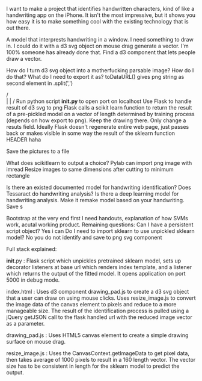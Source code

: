 ﻿I want to make a project that identifies handwritten characters, kind of like a handwriting app on the iPhone.  It isn't the most impressive, but it shows you how easy it is to make something cool with the existing technology that is out there.

A model that interprests handwriting in a window.
I need something to draw in.  I could do it with a d3 svg object on mouse drag generate a vector.
I'm 100% someone has already done that.  Find a d3 component that lets people draw a vector.

How do I turn d3 svg object into a motherfucking parsable image?  How do I do that? What do I need to export it as?
toDataURL() gives png string as second element in .split(',')

/\
 |
 |
\/
Run python script __init.py__ to open port on localhost 
Use Flask to handle result of d3 svg to png
Flask calls a scikit learn function to return the result of a pre-pickled model on a vector of length determined by training process (depends on how export to png).
Keep the drawing there.  Only change a resuts field.
Ideally Flask doesn't regenerate entire web page, just passes back or makes visible in some way the result of the sklearn function
HEADER haha

Save the pictures to a file

What does scikitlearn to output a choice? Pylab can import png image with imread
Resize images to same dimensions after cutting to minimum rectangle

Is there an existed documented model for handwriting identification?
Does Tessaract do handwriting analysis? Is there a deep learning model for handwriting analysis.
Make it remake model based on your handwriting.  Save s

Bootstrap at the very end first I need handouts, explanation of how SVMs work, acutal working product.
Remaining questions: Can I have a persistent script object? Yes i can
Do I need to import sklearn to use unpickled sklearn model? 
No you do not
identify and save to png
svg component

Full stack explained:

__init__.py : Flask script which unpickles pretrained sklearn model, sets up decorator listeners at base url which renders index template, and a listener which returns the output of the fitted model.  It opens application on port 5000 in debug mode.

index.html : Uses d3 component drawing_pad.js to create a d3 svg object that a user can draw on using mouse clicks.  Uses resize_image.js to convert the image
data of the canvas element to pixels and reduce to a more manageable size.  The
result of the identification process is pulled using a jQuery getJSON call to
the flask handled url with the reduced image vector as a parameter.

drawing_pad.js : Uses HTML5 canvas element to create a simple drawing surface on mouse drag.

resize_image.js : Uses the CanvasContext.getImageData to get pixel data, then takes average of 1000 pixels to result in a 160 length vector. The vector size has to be consistent in length for the sklearn model to predict the output.